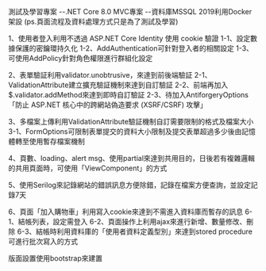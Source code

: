 測試及學習專案
--.NET Core 8.0 MVC專案
--資料庫MSSQL 2019利用Docker架設
(ps.頁面流程及資料處理方式只是為了測試及學習)

1、使用者登入利用不透過 ASP.NET Core Identity 使用 cookie 驗證
  1-1、設定數據保護的密鑰環持久化
  1-2、AddAuthentication可針對登入者的相關設定
  1-3、可使用AddPolicy針對角色權限進行群組化設定

2、表單驗証利用validator.unobtrusive，來達到前後端驗証
  2-1、ValidationAttribute建立擴充驗証機制來達到自訂驗証
  2-2、前端再加入$.validator.addMethod來達到即時自訂驗証
  2-3、待加入AntiforgeryOptions「防止 ASP.NET 核心中的跨網站偽造要求 (XSRF/CSRF) 攻擊」

3、多檔案上傳利用ValidationAttribute驗証機制自訂需要限制的格式及檔案大小
  3-1、FormOptions可限制表單提交的資料大小限制及提交表單超過多少後由記憶體轉至使用暫存檔案機制
  
4、頁數、loading、alert msg、使用partial來達到共用目的，日後若有複雜邏輯的共用頁面時，可使用「ViewComponent」的方式

5、使用Serilog來記錄網站的錯誤訊息方便除錯，記錄在檔案方便查詢，並設定記錄7天

6、頁面「加入購物車」利用寫入cookie來達到不需進入資料庫而暫存的訊息
  6-1、結帳列表，設定需登入
  6-2、頁面操作上利用ajax來進行新增、數量修改、刪除
  6-3、結帳時利用資料庫的「使用者資料定義型別」來達到stored procedure可進行批次寫入的方式

版面設置使用bootstrap來建置


